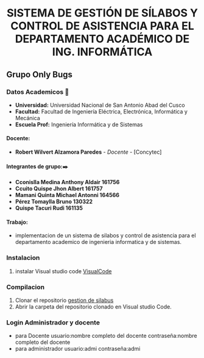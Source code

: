 
# **<center> SISTEMA DE GESTIÓN DE SÍLABOS Y CONTROL DE ASISTENCIA PARA EL DEPARTAMENTO ACADÉMICO DE ING. INFORMÁTICA </center>**

## Grupo Only Bugs

### Datos Academicos 📖

- **Universidad:** Universidad Nacional de San Antonio Abad del Cusco
- **Facultad:** Facultad de Ingeniería Eléctrica, Electrónica, Informática y Mecánica
- **Escuela Prof:** Ingeniería Informática y de Sistemas

#### Docente:

- **Robert Wilvert Alzamora Paredes** - _Docente_ - [Concytec]
#### Integrantes de grupo:✒️
- **Cconislla Medina Anthony Aldair 161756**
- **Ccuito Quispe Jhon Albert	      161757** 
- **Mamani Quinta Michael Antonni   164566**
- **Pérez Tomaylla Bruno 	          130322**
- **Quispe Tacuri Rudi 	            161135**

#### Trabajo:

- implementacion de un sistema de silabos y control de asistencia para el departamento academico de ingenieria informatica y de sistemas.



### Instalacion
1. instalar Visual studio code [VisualCode](https://code.visualstudio.com/) 

### Compilacion
1. Clonar el repositorio [gestion de silabus](https://github.com/tonyccm2/unsaac-gestion-silabos-asistencias)
2. Abrir la carpeta del repositorio clonado en Visual studio Code.


### Login Administrador y docente
- para Docente
    usuario:nombre completo del docente contraseña:nombre completo del docente
- para administrador
    usuario:admi contraseña:admi
